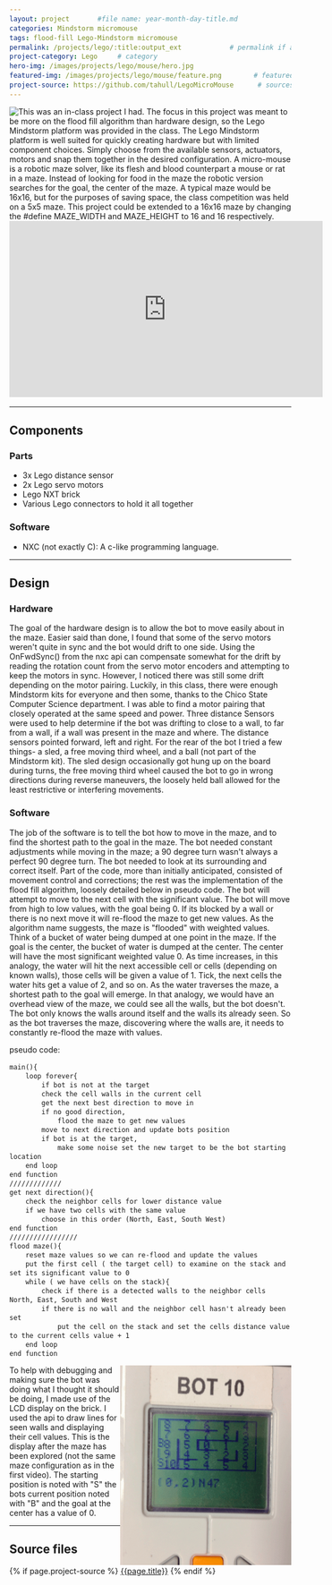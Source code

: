 ```yaml
---
layout: project       #file name: year-month-day-title.md
categories: Mindstorm micromouse
tags: flood-fill Lego-Mindstorm micromouse
permalink: /projects/lego/:title:output_ext            # permalink if any
project-category: Lego     # category
hero-img: /images/projects/lego/mouse/hero.jpg
featured-img: /images/projects/lego/mouse/feature.png        # featured image if any
project-source: https://github.com/tahull/LegoMicroMouse      # sources
---
```


<img src="{{ page.featured-img }}" class="img-fluid" class="mr-3" style="float:left;"/>
This was an in-class project I had. The focus in this project was meant to be more on the flood fill algorithm than hardware design, so the Lego Mindstorm platform was provided in the class. The Lego Mindstorm platform is well suited for quickly creating hardware but with limited component choices. Simply choose from the available sensors, actuators, motors and snap them together in the desired configuration.
A micro-mouse is a robotic maze solver, like its flesh and blood counterpart a mouse or rat in a maze. Instead of looking for food in the maze the robotic version searches for the goal, the center of the maze. A typical maze would be 16x16, but for the purposes of saving space, the class competition was held on a 5x5 maze. This project could be extended to a 16x16 maze by changing the #define MAZE_WIDTH and MAZE_HEIGHT to 16 and 16 respectively.

<iframe width="560" height="315" src="https://www.youtube.com/embed/lDM9-iq9xZ8" frameborder="0" allow="autoplay; encrypted-media" allowfullscreen></iframe>

---
## Components
### Parts
- 3x Lego distance sensor
- 2x Lego servo motors
- Lego NXT brick
- Various  Lego connectors to hold it all together

### Software
- NXC (not exactly C): A c-like programming language.


---
## Design
### Hardware
The goal of the hardware design is to allow the bot to move easily about in the maze. Easier said than done, I found that some of the servo motors weren't quite in sync and the bot would drift to one side. Using the OnFwdSync() from the nxc api can compensate somewhat for the drift by reading the rotation count from the servo motor encoders and attempting to keep the motors in sync. However, I noticed there was still some drift depending on the motor pairing. Luckily, in this class, there were enough Mindstorm kits for everyone and then some, thanks to the Chico State Computer Science department. I was able to find a motor pairing that closely operated at the same speed and power. Three distance Sensors were used to help determine if the bot was drifting to close to a wall, to far from a wall, if a wall was present in the maze and where. The distance sensors pointed forward, left and right.  For the rear of the bot I tried a few things- a sled, a free moving third wheel, and a ball (not part of the Mindstorm kit). The sled design occasionally got hung up on the board during turns, the free moving third wheel caused the bot to go in wrong directions during reverse maneuvers, the loosely held ball allowed for the least restrictive or interfering movements.

### Software
The job of the software is to tell the bot how to move in the maze, and to find the shortest path to the goal in the maze. The bot needed constant adjustments while moving in the maze; a 90 degree turn wasn't always a perfect 90 degree turn. The bot needed to look at its surrounding and correct itself. Part of the code, more than initially anticipated, consisted of movement control and corrections; the rest was the implementation of the flood fill algorithm, loosely detailed below in pseudo code. The bot will attempt to move to the next cell with the significant value. The bot will move from high to low values, with the goal being 0. If its blocked by a wall or there is no next move it will re-flood the maze to get new values. As the algorithm name suggests, the maze is "flooded" with weighted values. Think of a bucket of water being dumped at one point in the maze. If the goal is the center, the bucket of water is dumped at the center. The center will have the most significant weighted value 0. As time increases, in this analogy, the water will hit the next accessible cell or cells (depending on known walls), those cells will be given a value of 1. Tick, the next cells the water hits get a value of 2, and so on. As the water traverses the maze, a shortest path to the goal will emerge. In that analogy, we would have an overhead view of the maze, we could see all the walls, but the bot doesn't. The bot only knows the walls around itself and the walls its already seen. So as the bot traverses the maze, discovering where the walls are, it needs to constantly re-flood the maze with values.

pseudo code:
```
main(){
    loop forever{
        if bot is not at the target
        check the cell walls in the current cell
        get the next best direction to move in
        if no good direction,
            flood the maze to get new values
        move to next direction and update bots position
        if bot is at the target,
            make some noise set the new target to be the bot starting location
    end loop
end function
/////////////
get next direction(){
    check the neighbor cells for lower distance value
    if we have two cells with the same value
        choose in this order (North, East, South West)
end function
/////////////////
flood maze(){
    reset maze values so we can re-flood and update the values
    put the first cell ( the target cell) to examine on the stack and set its significant value to 0
    while ( we have cells on the stack){
        check if there is a detected walls to the neighbor cells North, East, South and West
        if there is no wall and the neighbor cell hasn't already been set
            put the cell on the stack and set the cells distance value to the current cells value + 1
    end loop
end function
```

<img align="right" src="/images/projects/lego/mouse/lcd-display.png" class="img-fluid"/>
To help with debugging and making sure the bot was doing what I thought it should be doing, I made use of the LCD display on the brick. I used the api to draw lines for seen walls and displaying their cell values. This is the display after the maze has been explored (not the same maze configuration as in the first video). The starting position is noted with "S" the bots current position noted with "B" and the goal at the center has a value of 0.

---
## Source files
{% if page.project-source %}
  <a href="{{ page.project-source }}">{{page.title}}</a>
{% endif %}
